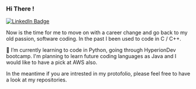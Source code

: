 
### Hi There !
<div id="badges">
  <a href="https://www.linkedin.com/in/bogdan-dragan-023ba525a/">
    <img src="https://img.shields.io/badge/LinkedIn-blue?style=for-the-badge&logo=linkedin&logoColor=white" alt="LinkedIn Badge"/>
  </a>

 Now is the time for me to move on with a career change and go back to my old passion, software coding. 
In the past I been used to code in  C / C++. 

🌱 I’m currently learning to code in Python, going through HyperionDev bootcamp. I'm planning to learn future coding languages as Java and I would like to have a pick
at AWS also. 

In the meantime if you are intrested in my protofolio, please feel free to have a look at my repositories.
